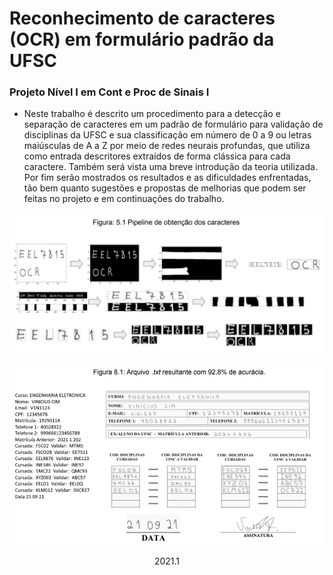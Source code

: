 # Reconhecimento de caracteres (OCR) em formulário padrão da UFSC

### Projeto Nível I em Cont e Proc de Sinais I

- Neste trabalho é descrito um procedimento para a detecção e separação de caracteres em
um padrão de formulário para validação de disciplinas da UFSC e sua classificação em número de 0
a 9 ou letras maiúsculas de A a Z por meio de redes neurais profundas, que utiliza como entrada
descritores extraídos de forma clássica para cada caractere. Também será vista uma breve
introdução da teoria utilizada. Por fim serão mostrados os resultados e as dificuldades enfrentadas,
tão bem quanto sugestões e propostas de melhorias que podem ser feitas no projeto e em
continuações do trabalho.

![Git flow](https://github.com/Vinicius-ufsc/projetos_ocr/blob/main/Imagens/figura2.png?raw=true)

![Git flow](https://github.com/Vinicius-ufsc/projetos_ocr/blob/main/Imagens/figura3.png?raw=true)

<div align="center">2021.1</div>